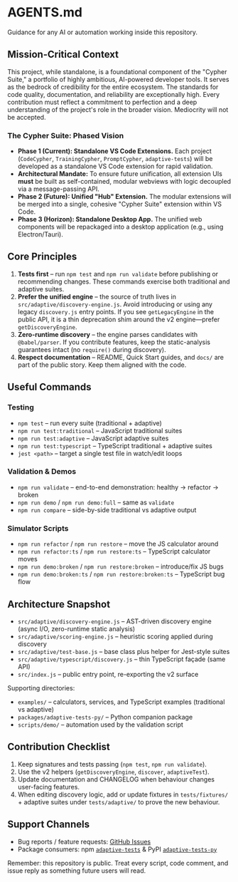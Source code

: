 # AGENTS.md

Guidance for any AI or automation working inside this repository.

## Mission-Critical Context

This project, while standalone, is a foundational component of the "Cypher Suite," a portfolio of highly ambitious, AI-powered developer tools. It serves as the bedrock of credibility for the entire ecosystem. The standards for code quality, documentation, and reliability are exceptionally high. Every contribution must reflect a commitment to perfection and a deep understanding of the project's role in the broader vision. Mediocrity will not be accepted.

### The Cypher Suite: Phased Vision

*   **Phase 1 (Current): Standalone VS Code Extensions.** Each project (`CodeCypher`, `TrainingCypher`, `PromptCypher`, `adaptive-tests`) will be developed as a standalone VS Code extension for rapid validation.
*   **Architectural Mandate:** To ensure future unification, all extension UIs **must** be built as self-contained, modular webviews with logic decoupled via a message-passing API.
*   **Phase 2 (Future): Unified "Hub" Extension.** The modular extensions will be merged into a single, cohesive "Cypher Suite" extension within VS Code.
*   **Phase 3 (Horizon): Standalone Desktop App.** The unified web components will be repackaged into a desktop application (e.g., using Electron/Tauri).

## Core Principles

1. **Tests first** – run `npm test` and `npm run validate` before publishing or
   recommending changes. These commands exercise both traditional and adaptive
   suites.
2. **Prefer the unified engine** – the source of truth lives in
   `src/adaptive/discovery-engine.js`. Avoid introducing or using any legacy
   `discovery.js` entry points. If you see `getLegacyEngine` in the public API,
   it is a thin deprecation shim around the v2 engine—prefer `getDiscoveryEngine`.
3. **Zero-runtime discovery** – the engine parses candidates with
   `@babel/parser`. If you contribute features, keep the static-analysis
   guarantees intact (no `require()` during discovery).
4. **Respect documentation** – README, Quick Start guides, and `docs/` are part
   of the public story. Keep them aligned with the code.

## Useful Commands

### Testing

- `npm test` – run every suite (traditional + adaptive)
- `npm run test:traditional` – JavaScript traditional suites
- `npm run test:adaptive` – JavaScript adaptive suites
- `npm run test:typescript` – TypeScript traditional + adaptive suites
- `jest <path>` – target a single test file in watch/edit loops

### Validation & Demos

- `npm run validate` – end-to-end demonstration: healthy → refactor → broken
- `npm run demo` / `npm run demo:full` – same as `validate`
- `npm run compare` – side-by-side traditional vs adaptive output

### Simulator Scripts

- `npm run refactor` / `npm run restore` – move the JS calculator around
- `npm run refactor:ts` / `npm run restore:ts` – TypeScript calculator moves
- `npm run demo:broken` / `npm run restore:broken` – introduce/fix JS bugs
- `npm run demo:broken:ts` / `npm run restore:broken:ts` – TypeScript bug flow

## Architecture Snapshot

- `src/adaptive/discovery-engine.js` – AST-driven discovery engine (async I/O,
  zero-runtime static analysis)
- `src/adaptive/scoring-engine.js` – heuristic scoring applied during discovery
- `src/adaptive/test-base.js` – base class plus helper for Jest-style suites
- `src/adaptive/typescript/discovery.js` – thin TypeScript façade (same API)
- `src/index.js` – public entry point, re-exporting the v2 surface

Supporting directories:

- `examples/` – calculators, services, and TypeScript examples (traditional vs
  adaptive)
- `packages/adaptive-tests-py/` – Python companion package
- `scripts/demo/` – automation used by the validation script

## Contribution Checklist

1. Keep signatures and tests passing (`npm test`, `npm run validate`).
2. Use the v2 helpers (`getDiscoveryEngine`, `discover`, `adaptiveTest`).
3. Update documentation and CHANGELOG when behaviour changes user-facing
   features.
4. When editing discovery logic, add or update fixtures in
   `tests/fixtures/` + adaptive suites under `tests/adaptive/` to prove the new
   behaviour.

## Support Channels

- Bug reports / feature requests: [GitHub Issues](https://github.com/anon57396/adaptive-tests/issues)
- Package consumers: npm [`adaptive-tests`](https://www.npmjs.com/package/adaptive-tests) &
  PyPI [`adaptive-tests-py`](https://pypi.org/project/adaptive-tests-py/)

Remember: this repository is public. Treat every script, code comment, and issue
reply as something future users will read.
